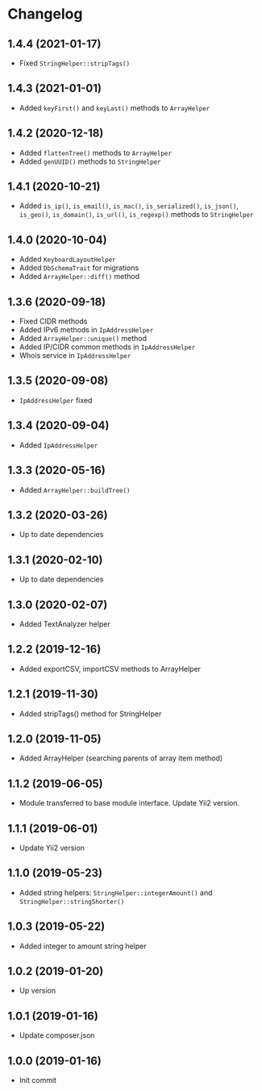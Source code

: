 Changelog
=========

## 1.4.4 (2021-01-17)
 * Fixed `StringHelper::stripTags()`
 
## 1.4.3 (2021-01-01)
 * Added `keyFirst()` and `keyLast()` methods to `ArrayHelper`
 
## 1.4.2 (2020-12-18)
 * Added `flattenTree()` methods to `ArrayHelper`
 * Added `genUUID()` methods to `StringHelper`
   
## 1.4.1 (2020-10-21)
 * Added `is_ip()`, `is_email()`, `is_mac()`, `is_serialized()`, `is_json()`, `is_geo()`, `is_domain()`, 
   `is_url()`, `is_regexp()` methods to `StringHelper`
 
## 1.4.0 (2020-10-04)
 * Added `KeyboardLayoutHelper`
 * Added `DbSchemaTrait` for migrations
 * Added `ArrayHelper::diff()` method
 
## 1.3.6 (2020-09-18)
 * Fixed CIDR methods
 * Added IPv6 methods in `IpAddressHelper`
 * Added `ArrayHelper::unique()` method
 * Added IP/CIDR common methods in `IpAddressHelper`
 * Whois service in `IpAddressHelper`
 
## 1.3.5 (2020-09-08)
 * `IpAddressHelper` fixed
 
## 1.3.4 (2020-09-04)
 * Added `IpAddressHelper`
 
## 1.3.3 (2020-05-16)
 * Added `ArrayHelper::buildTree()`

## 1.3.2 (2020-03-26)
 * Up to date dependencies
 
## 1.3.1 (2020-02-10)
 * Up to date dependencies
 
## 1.3.0 (2020-02-07)
 * Added TextAnalyzer helper
 
## 1.2.2 (2019-12-16)
 * Added exportCSV, importCSV methods to ArrayHelper
 
## 1.2.1 (2019-11-30)
 * Added stripTags() method for StringHelper
 
## 1.2.0 (2019-11-05)
 * Added ArrayHelper (searching parents of array item method)

## 1.1.2 (2019-06-05)
 * Module transferred to base module interface. Update Yii2 version.
 
## 1.1.1 (2019-06-01)
 * Update Yii2 version
 
## 1.1.0 (2019-05-23)
 * Added string helpers: `StringHelper::integerAmount()` and `StringHelper::stringShorter()`
 
## 1.0.3 (2019-05-22)
 * Added integer to amount string helper
 
## 1.0.2 (2019-01-20)
 * Up version
 
## 1.0.1 (2019-01-16)
 * Update composer.json
 
## 1.0.0 (2019-01-16)
 * Init commit